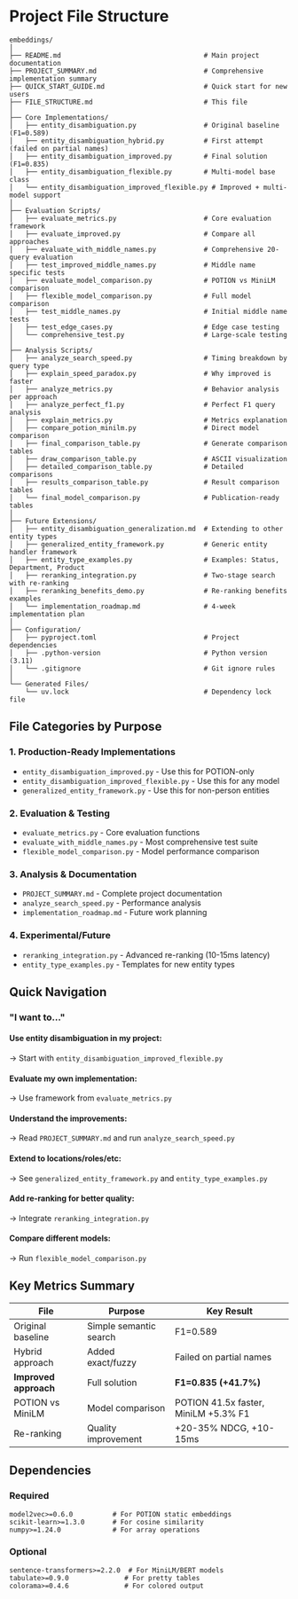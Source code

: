 # Project File Structure

```
embeddings/
│
├── README.md                                    # Main project documentation
├── PROJECT_SUMMARY.md                           # Comprehensive implementation summary
├── QUICK_START_GUIDE.md                         # Quick start for new users
├── FILE_STRUCTURE.md                            # This file
│
├── Core Implementations/
│   ├── entity_disambiguation.py                 # Original baseline (F1=0.589)
│   ├── entity_disambiguation_hybrid.py          # First attempt (failed on partial names)
│   ├── entity_disambiguation_improved.py        # Final solution (F1=0.835)
│   ├── entity_disambiguation_flexible.py        # Multi-model base class
│   └── entity_disambiguation_improved_flexible.py # Improved + multi-model support
│
├── Evaluation Scripts/
│   ├── evaluate_metrics.py                      # Core evaluation framework
│   ├── evaluate_improved.py                     # Compare all approaches
│   ├── evaluate_with_middle_names.py            # Comprehensive 20-query evaluation
│   ├── test_improved_middle_names.py            # Middle name specific tests
│   ├── evaluate_model_comparison.py             # POTION vs MiniLM comparison
│   ├── flexible_model_comparison.py             # Full model comparison
│   ├── test_middle_names.py                     # Initial middle name tests
│   ├── test_edge_cases.py                       # Edge case testing
│   └── comprehensive_test.py                    # Large-scale testing
│
├── Analysis Scripts/
│   ├── analyze_search_speed.py                  # Timing breakdown by query type
│   ├── explain_speed_paradox.py                 # Why improved is faster
│   ├── analyze_metrics.py                       # Behavior analysis per approach
│   ├── analyze_perfect_f1.py                    # Perfect F1 query analysis
│   ├── explain_metrics.py                       # Metrics explanation
│   ├── compare_potion_minilm.py                 # Direct model comparison
│   ├── final_comparison_table.py                # Generate comparison tables
│   ├── draw_comparison_table.py                 # ASCII visualization
│   ├── detailed_comparison_table.py             # Detailed comparisons
│   ├── results_comparison_table.py              # Result comparison tables
│   └── final_model_comparison.py                # Publication-ready tables
│
├── Future Extensions/
│   ├── entity_disambiguation_generalization.md  # Extending to other entity types
│   ├── generalized_entity_framework.py          # Generic entity handler framework
│   ├── entity_type_examples.py                  # Examples: Status, Department, Product
│   ├── reranking_integration.py                 # Two-stage search with re-ranking
│   ├── reranking_benefits_demo.py               # Re-ranking benefits examples
│   └── implementation_roadmap.md                # 4-week implementation plan
│
├── Configuration/
│   ├── pyproject.toml                           # Project dependencies
│   ├── .python-version                          # Python version (3.11)
│   └── .gitignore                               # Git ignore rules
│
└── Generated Files/
    └── uv.lock                                  # Dependency lock file
```

## File Categories by Purpose

### 1. Production-Ready Implementations
- `entity_disambiguation_improved.py` - Use this for POTION-only
- `entity_disambiguation_improved_flexible.py` - Use this for any model
- `generalized_entity_framework.py` - Use this for non-person entities

### 2. Evaluation & Testing
- `evaluate_metrics.py` - Core evaluation functions
- `evaluate_with_middle_names.py` - Most comprehensive test suite
- `flexible_model_comparison.py` - Model performance comparison

### 3. Analysis & Documentation
- `PROJECT_SUMMARY.md` - Complete project documentation
- `analyze_search_speed.py` - Performance analysis
- `implementation_roadmap.md` - Future work planning

### 4. Experimental/Future
- `reranking_integration.py` - Advanced re-ranking (10-15ms latency)
- `entity_type_examples.py` - Templates for new entity types

## Quick Navigation

### "I want to..."

#### Use entity disambiguation in my project:
→ Start with `entity_disambiguation_improved_flexible.py`

#### Evaluate my own implementation:
→ Use framework from `evaluate_metrics.py`

#### Understand the improvements:
→ Read `PROJECT_SUMMARY.md` and run `analyze_search_speed.py`

#### Extend to locations/roles/etc:
→ See `generalized_entity_framework.py` and `entity_type_examples.py`

#### Add re-ranking for better quality:
→ Integrate `reranking_integration.py`

#### Compare different models:
→ Run `flexible_model_comparison.py`

## Key Metrics Summary

| File | Purpose | Key Result |
|------|---------|-----------|
| Original baseline | Simple semantic search | F1=0.589 |
| Hybrid approach | Added exact/fuzzy | Failed on partial names |
| **Improved approach** | Full solution | **F1=0.835 (+41.7%)** |
| POTION vs MiniLM | Model comparison | POTION 41.5x faster, MiniLM +5.3% F1 |
| Re-ranking | Quality improvement | +20-35% NDCG, +10-15ms |

## Dependencies

### Required
```
model2vec>=0.6.0          # For POTION static embeddings
scikit-learn>=1.3.0       # For cosine similarity
numpy>=1.24.0             # For array operations
```

### Optional
```
sentence-transformers>=2.2.0  # For MiniLM/BERT models
tabulate>=0.9.0              # For pretty tables
colorama>=0.4.6              # For colored output
```